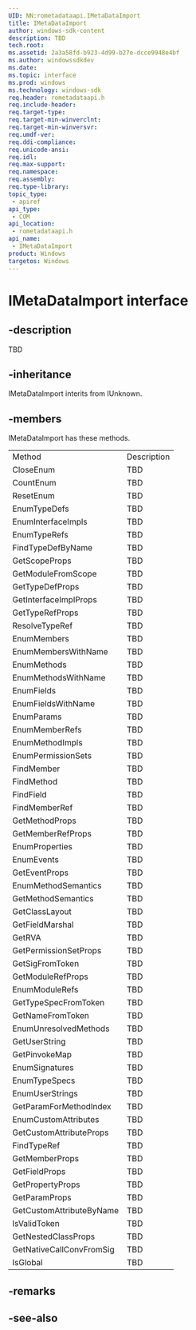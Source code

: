 ```yaml
---
UID: NN:rometadataapi.IMetaDataImport
title: IMetaDataImport
author: windows-sdk-content
description: TBD
tech.root:
ms.assetid: 2a3a58fd-b923-4d99-b27e-dcce9948e4bf
ms.author: windowssdkdev
ms.date: 
ms.topic: interface
ms.prod: windows
ms.technology: windows-sdk
req.header: rometadataapi.h
req.include-header:
req.target-type:
req.target-min-winverclnt:
req.target-min-winversvr:
req.umdf-ver:
req.ddi-compliance:
req.unicode-ansi:
req.idl:
req.max-support:
req.namespace:
req.assembly:
req.type-library: 
topic_type: 
 - apiref
api_type: 
 - COM
api_location: 
 - rometadataapi.h
api_name: 
 - IMetaDataImport
product: Windows
targetos: Windows
---
```


# IMetaDataImport interface

## -description

TBD


## -inheritance
IMetaDataImport interits from IUnknown. 
## -members

<p>IMetaDataImport has these methods.</p>
<table>
	<tr>
		<td>Method</td>
		<td>Description</td>
	</tr>
	<tr>
		<td>CloseEnum</td>
		<td>TBD</td>
	</tr>
	<tr>
		<td>CountEnum</td>
		<td>TBD</td>
	</tr>
	<tr>
		<td>ResetEnum</td>
		<td>TBD</td>
	</tr>
	<tr>
		<td>EnumTypeDefs</td>
		<td>TBD</td>
	</tr>
	<tr>
		<td>EnumInterfaceImpls</td>
		<td>TBD</td>
	</tr>
	<tr>
		<td>EnumTypeRefs</td>
		<td>TBD</td>
	</tr>
	<tr>
		<td>FindTypeDefByName</td>
		<td>TBD</td>
	</tr>
	<tr>
		<td>GetScopeProps</td>
		<td>TBD</td>
	</tr>
	<tr>
		<td>GetModuleFromScope</td>
		<td>TBD</td>
	</tr>
	<tr>
		<td>GetTypeDefProps</td>
		<td>TBD</td>
	</tr>
	<tr>
		<td>GetInterfaceImplProps</td>
		<td>TBD</td>
	</tr>
	<tr>
		<td>GetTypeRefProps</td>
		<td>TBD</td>
	</tr>
	<tr>
		<td>ResolveTypeRef</td>
		<td>TBD</td>
	</tr>
	<tr>
		<td>EnumMembers</td>
		<td>TBD</td>
	</tr>
	<tr>
		<td>EnumMembersWithName</td>
		<td>TBD</td>
	</tr>
	<tr>
		<td>EnumMethods</td>
		<td>TBD</td>
	</tr>
	<tr>
		<td>EnumMethodsWithName</td>
		<td>TBD</td>
	</tr>
	<tr>
		<td>EnumFields</td>
		<td>TBD</td>
	</tr>
	<tr>
		<td>EnumFieldsWithName</td>
		<td>TBD</td>
	</tr>
	<tr>
		<td>EnumParams</td>
		<td>TBD</td>
	</tr>
	<tr>
		<td>EnumMemberRefs</td>
		<td>TBD</td>
	</tr>
	<tr>
		<td>EnumMethodImpls</td>
		<td>TBD</td>
	</tr>
	<tr>
		<td>EnumPermissionSets</td>
		<td>TBD</td>
	</tr>
	<tr>
		<td>FindMember</td>
		<td>TBD</td>
	</tr>
	<tr>
		<td>FindMethod</td>
		<td>TBD</td>
	</tr>
	<tr>
		<td>FindField</td>
		<td>TBD</td>
	</tr>
	<tr>
		<td>FindMemberRef</td>
		<td>TBD</td>
	</tr>
	<tr>
		<td>GetMethodProps</td>
		<td>TBD</td>
	</tr>
	<tr>
		<td>GetMemberRefProps</td>
		<td>TBD</td>
	</tr>
	<tr>
		<td>EnumProperties</td>
		<td>TBD</td>
	</tr>
	<tr>
		<td>EnumEvents</td>
		<td>TBD</td>
	</tr>
	<tr>
		<td>GetEventProps</td>
		<td>TBD</td>
	</tr>
	<tr>
		<td>EnumMethodSemantics</td>
		<td>TBD</td>
	</tr>
	<tr>
		<td>GetMethodSemantics</td>
		<td>TBD</td>
	</tr>
	<tr>
		<td>GetClassLayout</td>
		<td>TBD</td>
	</tr>
	<tr>
		<td>GetFieldMarshal</td>
		<td>TBD</td>
	</tr>
	<tr>
		<td>GetRVA</td>
		<td>TBD</td>
	</tr>
	<tr>
		<td>GetPermissionSetProps</td>
		<td>TBD</td>
	</tr>
	<tr>
		<td>GetSigFromToken</td>
		<td>TBD</td>
	</tr>
	<tr>
		<td>GetModuleRefProps</td>
		<td>TBD</td>
	</tr>
	<tr>
		<td>EnumModuleRefs</td>
		<td>TBD</td>
	</tr>
	<tr>
		<td>GetTypeSpecFromToken</td>
		<td>TBD</td>
	</tr>
	<tr>
		<td>GetNameFromToken</td>
		<td>TBD</td>
	</tr>
	<tr>
		<td>EnumUnresolvedMethods</td>
		<td>TBD</td>
	</tr>
	<tr>
		<td>GetUserString</td>
		<td>TBD</td>
	</tr>
	<tr>
		<td>GetPinvokeMap</td>
		<td>TBD</td>
	</tr>
	<tr>
		<td>EnumSignatures</td>
		<td>TBD</td>
	</tr>
	<tr>
		<td>EnumTypeSpecs</td>
		<td>TBD</td>
	</tr>
	<tr>
		<td>EnumUserStrings</td>
		<td>TBD</td>
	</tr>
	<tr>
		<td>GetParamForMethodIndex</td>
		<td>TBD</td>
	</tr>
	<tr>
		<td>EnumCustomAttributes</td>
		<td>TBD</td>
	</tr>
	<tr>
		<td>GetCustomAttributeProps</td>
		<td>TBD</td>
	</tr>
	<tr>
		<td>FindTypeRef</td>
		<td>TBD</td>
	</tr>
	<tr>
		<td>GetMemberProps</td>
		<td>TBD</td>
	</tr>
	<tr>
		<td>GetFieldProps</td>
		<td>TBD</td>
	</tr>
	<tr>
		<td>GetPropertyProps</td>
		<td>TBD</td>
	</tr>
	<tr>
		<td>GetParamProps</td>
		<td>TBD</td>
	</tr>
	<tr>
		<td>GetCustomAttributeByName</td>
		<td>TBD</td>
	</tr>
	<tr>
		<td>IsValidToken</td>
		<td>TBD</td>
	</tr>
	<tr>
		<td>GetNestedClassProps</td>
		<td>TBD</td>
	</tr>
	<tr>
		<td>GetNativeCallConvFromSig</td>
		<td>TBD</td>
	</tr>
	<tr>
		<td>IsGlobal</td>
		<td>TBD</td>
	</tr>
</table>

## -remarks

## -see-also
